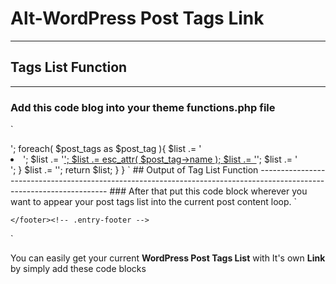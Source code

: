 # Alt-WordPress Post Tags Link
----------------------------------------------------------------------------

## Tags List Function
-------------------------------------------------------------------

### Add this code blog into your theme functions.php file

`
<?php
  function mr_blog_current_post_tags() {

    $post_tags = wp_get_post_tags( get_the_id() );

    if( ! empty( $post_tags ) ) {
      $list = '<ul class="current-post-tags">';
        foreach( $post_tags as $post_tag ){
          $list .= '<li>';

            $list .= '<a href="' .strip_tags( esc_url( get_tag_link( $post_tag->term_id ) ) ). '">';

              $list .= esc_attr( $post_tag->name );

            $list .= '</a>';

          $list .= '</li>';
        }
      $list .= '</ul>';

      return $list;
    }
  }
`

## Output of Tag List Function
----------------------------------------------------------------------------------------------------------------------

### After that put this code block wherever you want to appear your post tags list into the current post content loop.
`
	<footer class="post-footer">
		<?php echo mr_blog_current_post_tags(); ?>
	</footer><!-- .entry-footer -->
`

You can easily get your current **WordPress Post Tags List** with It's own **Link** by simply add these code blocks
